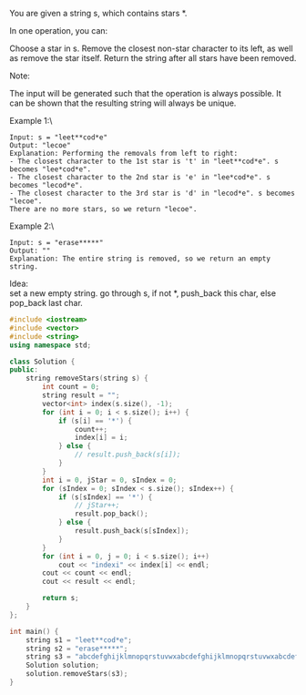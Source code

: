 You are given a string s, which contains stars *.

In one operation, you can:

Choose a star in s.
Remove the closest non-star character to its left, as well as remove the star itself.
Return the string after all stars have been removed.

Note:

The input will be generated such that the operation is always possible.
It can be shown that the resulting string will always be unique.


Example 1:\
```
Input: s = "leet**cod*e"
Output: "lecoe"
Explanation: Performing the removals from left to right:
- The closest character to the 1st star is 't' in "leet**cod*e". s becomes "lee*cod*e".
- The closest character to the 2nd star is 'e' in "lee*cod*e". s becomes "lecod*e".
- The closest character to the 3rd star is 'd' in "lecod*e". s becomes "lecoe".
There are no more stars, so we return "lecoe".
```

Example 2:\
```
Input: s = "erase*****"
Output: ""
Explanation: The entire string is removed, so we return an empty string.
```

Idea:\
set a new empty string. go through s, if not *, push_back this char, else pop_back last char.

```cpp
#include <iostream>
#include <vector>
#include <string>
using namespace std;

class Solution {
public:
    string removeStars(string s) {
        int count = 0;
        string result = "";
        vector<int> index(s.size(), -1);
        for (int i = 0; i < s.size(); i++) {
            if (s[i] == '*') {
                count++;
                index[i] = i;
            } else {
                // result.push_back(s[i]);
            }
        }
        int i = 0, jStar = 0, sIndex = 0;
        for (sIndex = 0; sIndex < s.size(); sIndex++) {
            if (s[sIndex] == '*') {
                // jStar++;
                result.pop_back();
            } else {
                result.push_back(s[sIndex]);
            }
        }
        for (int i = 0, j = 0; i < s.size(); i++) 
            cout << "indexi" << index[i] << endl;
        cout << count << endl;
        cout << result << endl;

        return s;
    }
};

int main() {
    string s1 = "leet**cod*e";
    string s2 = "erase*****";
    string s3 = "abcdefghijklmnopqrstuvwxabcdefghijklmnopqrstuvwxabcdefghijklmnopqrstuvwxabcdefghijklmnopqrstuvwxabcdefghijklmnopqrstuvwxabcdefghijklmnopqrstuvwxz*z*z*z*z*z*z*z*z*z*z*z*z*z*z*z*z*z*z*z*z*z*z*z*z*z*z*z*z*z*z*z*z*z*z*z*z*z*z*z*z*z*z*z*z*z*z*z*z*z*";
    Solution solution;
    solution.removeStars(s3);
}
```








